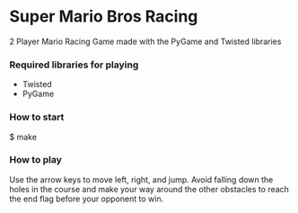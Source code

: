 # Super Mario Bros Racing
2 Player Mario Racing Game made with the PyGame and Twisted libraries

### Required libraries for playing

- Twisted 
- PyGame


### How to start
$ make


### How to play
Use the arrow keys to move left, right, and jump. Avoid falling down the holes in the course and make your way around the other obstacles to reach the end flag before your opponent to win.
